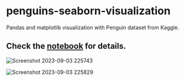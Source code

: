# penguins-seaborn-visualization
Pandas and matplotlib visualization with Penguin dataset from Kaggle.

## Check the [notebook](https://github.com/tanchu-git/penguins-seaborn-visualization/blob/main/penguins_visualization.ipynb) for details.
![Screenshot 2023-09-03 225743](https://github.com/tanchu-git/penguins-seaborn-visualization/assets/139019601/929a6fab-075c-49fc-8cc8-54df5c559e91)

![Screenshot 2023-09-03 225829](https://github.com/tanchu-git/penguins-seaborn-visualization/assets/139019601/5c922a2d-0f4c-474f-af5f-f7416fa52881)

